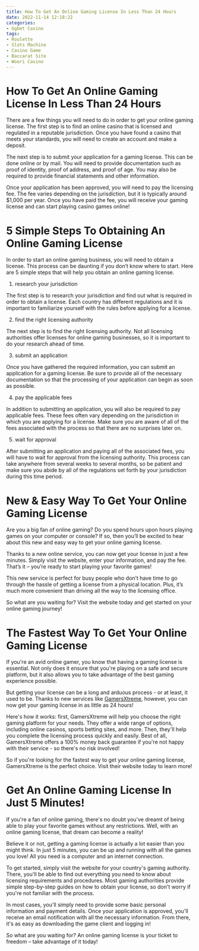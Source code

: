 ```yaml
---
title: How To Get An Online Gaming License In Less Than 24 Hours
date: 2022-11-14 12:18:22
categories:
- Ggbet Casino
tags:
- Roulette
- Slots Machine
- Casino Game
- Baccarat Site
- Woori Casino
---
```



#  How To Get An Online Gaming License In Less Than 24 Hours

There are a few things you will need to do in order to get your online gaming license. The first step is to find an online casino that is licensed and regulated in a reputable jurisdiction. Once you have found a casino that meets your standards, you will need to create an account and make a deposit.

The next step is to submit your application for a gaming license. This can be done online or by mail. You will need to provide documentation such as proof of identity, proof of address, and proof of age. You may also be required to provide financial statements and other information.

Once your application has been approved, you will need to pay the licensing fee. The fee varies depending on the jurisdiction, but it is typically around $1,000 per year. Once you have paid the fee, you will receive your gaming license and can start playing casino games online!

#  5 Simple Steps To Obtaining An Online Gaming License

In order to start an online gaming business, you will need to obtain a license. This process can be daunting if you don’t know where to start. Here are 5 simple steps that will help you obtain an online gaming license.

1. research your jurisdiction

The first step is to research your jurisdiction and find out what is required in order to obtain a license. Each country has different regulations and it is important to familiarize yourself with the rules before applying for a license.

2. find the right licensing authority

The next step is to find the right licensing authority. Not all licensing authorities offer licenses for online gaming businesses, so it is important to do your research ahead of time.

3. submit an application

Once you have gathered the required information, you can submit an application for a gaming license. Be sure to provide all of the necessary documentation so that the processing of your application can begin as soon as possible.

4. pay the applicable fees

In addition to submitting an application, you will also be required to pay applicable fees. These fees often vary depending on the jurisdiction in which you are applying for a license. Make sure you are aware of all of the fees associated with the process so that there are no surprises later on.

5. wait for approval

After submitting an application and paying all of the associated fees, you will have to wait for approval from the licensing authority. This process can take anywhere from several weeks to several months, so be patient and make sure you abide by all of the regulations set forth by your jurisdiction during this time period.

#  New & Easy Way To Get Your Online Gaming License

Are you a big fan of online gaming? Do you spend hours upon hours playing games on your computer or console? If so, then you’ll be excited to hear about this new and easy way to get your online gaming license.

Thanks to a new online service, you can now get your license in just a few minutes. Simply visit the website, enter your information, and pay the fee. That’s it – you’re ready to start playing your favorite games!

This new service is perfect for busy people who don’t have time to go through the hassle of getting a license from a physical location. Plus, it’s much more convenient than driving all the way to the licensing office.

So what are you waiting for? Visit the website today and get started on your online gaming journey!

#  The Fastest Way To Get Your Online Gaming License 

If you're an avid online gamer, you know that having a gaming license is essential. Not only does it ensure that you're playing on a safe and secure platform, but it also allows you to take advantage of the best gaming experience possible.

But getting your license can be a long and arduous process - or at least, it used to be. Thanks to new services like [GamersXtreme](https://www.gamersxtreme.net), however, you can now get your gaming license in as little as 24 hours!

Here's how it works: first, GamersXtreme will help you choose the right gaming platform for your needs. They offer a wide range of options, including online casinos, sports betting sites, and more. Then, they'll help you complete the licensing process quickly and easily. Best of all, GamersXtreme offers a 100% money back guarantee if you're not happy with their service - so there's no risk involved!

So if you're looking for the fastest way to get your online gaming license, GamersXtreme is the perfect choice. Visit their website today to learn more!

#  Get An Online Gaming License In Just 5 Minutes!

If you're a fan of online gaming, there's no doubt you've dreamt of being able to play your favorite games without any restrictions. Well, with an online gaming license, that dream can become a reality!

Believe it or not, getting a gaming license is actually a lot easier than you might think. In just 5 minutes, you can be up and running with all the games you love! All you need is a computer and an internet connection.

To get started, simply visit the website for your country's gaming authority. There, you'll be able to find out everything you need to know about licensing requirements and procedures. Most gaming authorities provide simple step-by-step guides on how to obtain your license, so don't worry if you're not familiar with the process.

In most cases, you'll simply need to provide some basic personal information and payment details. Once your application is approved, you'll receive an email notification with all the necessary information. From there, it's as easy as downloading the game client and logging in!

So what are you waiting for? An online gaming license is your ticket to freedom – take advantage of it today!